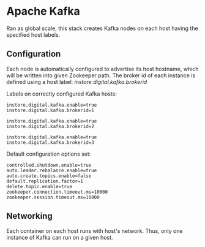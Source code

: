 # Apache Kafka

Ran as global scale, this stack creates Kafka nodes on each host having the specified host labels.

## Configuration

Each node is automatically configured to advertise its host hostname, which will be written into given Zookeeper path.
The broker id of each instance is defined using a host label: _instore.digital.kafka.brokerid_

Labels on correctly configured Kafka hosts:
```
instore.digital.kafka.enable=true
instore.digital.kafka.brokerid=1
```
```
instore.digital.kafka.enable=true
instore.digital.kafka.brokerid=2
```
```
instore.digital.kafka.enable=true
instore.digital.kafka.brokerid=3
```

Default configuration options set:
```
controlled.shutdown.enable=true
auto.leader.rebalance.enable=true
auto.create.topics.enable=false
default.replication.factor=1
delete.topic.enable=true
zookeeper.connection.timeout.ms=10000
zookeeper.session.timeout.ms=10000
```

## Networking

Each container on each host runs with host's network. Thus, only one instance of Kafka can run on a given host.